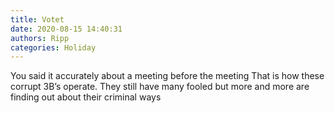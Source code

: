 ```yaml
---
title: Votet
date: 2020-08-15 14:40:31
authors: Ripp
categories: Holiday
---
```


 You said it accurately about a meeting before the meeting
That is how these corrupt 3B’s operate.
They still have many fooled but more and more are finding out about their criminal ways